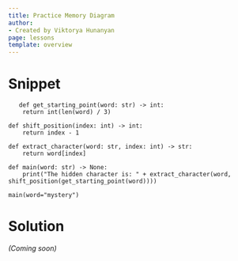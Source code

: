 ```yaml
---
title: Practice Memory Diagram
author:
- Created by Viktorya Hunanyan
page: lessons
template: overview
---
```


# Snippet

<pre>
<code class="python">   def get_starting_point(word: str) -> int:
    return int(len(word) / 3)

def shift_position(index: int) -> int:
    return index - 1

def extract_character(word: str, index: int) -> str:
    return word[index]

def main(word: str) -> None:
    print("The hidden character is: " + extract_character(word, shift_position(get_starting_point(word))))

main(word="mystery")
</code></pre>

# Solution

*(Coming soon)*